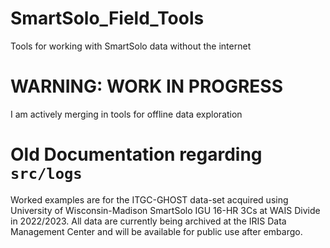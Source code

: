 # SmartSolo_Field_Tools
Tools for working with SmartSolo data without the internet

# WARNING: WORK IN PROGRESS
I am actively merging in tools for offline data exploration


# Old Documentation regarding `src/logs`
Worked examples are for the ITGC-GHOST data-set acquired using University of Wisconsin-Madison
SmartSolo IGU 16-HR 3Cs at WAIS Divide in 2022/2023. All data are currently being archived
at the IRIS Data Management Center and will be available for public use after embargo.
